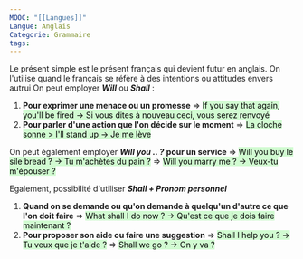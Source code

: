 ```yaml
---
MOOC: "[[Langues]]"
Langue: Anglais
Categorie: Grammaire
tags:
---
```

Le présent simple est le présent français qui devient futur en anglais. On l'utilise quand le français se réfère à des intentions ou attitudes envers autrui
On peut employer ***Will*** ou ***Shall*** :
1. **Pour exprimer une menace ou un promesse**
   ⇒ <mark style="background: #BBFABBA6;">If you say that again, you'll be fired → Si vous dites à nouveau ceci, vous serez renvoyé</mark>
2. **Pour parler d'une action que l'on décide sur le moment**
   ⇒  <mark style="background: #BBFABBA6;">La cloche sonne > I'll stand up → Je me lève</mark>
   
On peut également employer ***Will you .. ?*** **pour un service**
⇒ <mark style="background: #BBFABBA6;">Will you buy le sile bread ? → Tu m'achètes du pain ?</mark>
⇒ <mark style="background: #BBFABBA6;">Will you marry me ? → Veux-tu m'épouser ?</mark>

Egalement, possibilité d'utiliser ***Shall + Pronom personnel***
1. **Quand on se demande ou qu'on demande à quelqu'un d'autre ce que l'on doit faire**
   ⇒ <mark style="background: #BBFABBA6;">What shall I do now ? → Qu'est ce que je dois faire maintenant ?</mark>
2. **Pour proposer son aide ou faire une suggestion**
   ⇒ <mark style="background: #BBFABBA6;">Shall I help you ? → Tu veux que je t'aide ?</mark>
   ⇒ <mark style="background: #BBFABBA6;">Shall we go ? → On y va ?</mark>